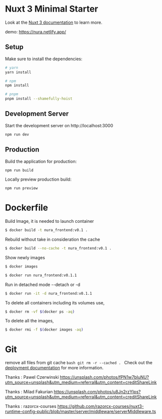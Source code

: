 # Nuxt 3 Minimal Starter

Look at the [Nuxt 3 documentation](https://nuxt.com/docs/getting-started/introduction) to learn more.

demo: https://nura.netlify.app/


## Setup

Make sure to install the dependencies:

```bash
# yarn
yarn install

# npm
npm install

# pnpm
pnpm install --shamefully-hoist
```

## Development Server

Start the development server on http://localhost:3000

```bash
npm run dev
```

## Production

Build the application for production:

```bash
npm run build
```

Locally preview production build:

```bash
npm run preview
```

# Dockerfile

Build Image, it is needed to launch container
```bash 
$ docker build -t nura_frontend:v0.1 . 
```
Rebuild without take in consideration the cache
```bash 
$ docker build --no-cache -t nura_frontend:v0.1 . 
```
Show newly images
```bash 
$ docker images
```
```bash 
$ docker run nura_frontend:v0.1.1
```

Run in detached mode --detach or -d
```bash 
$ docker run -it -d nura_frontend:v0.1.1
```

To delete all containers including its volumes use,
```bash 
$ docker rm -vf $(docker ps -aq)
```

To delete all the images,
```bash
$ docker rmi -f $(docker images -aq)
```

# Git

remove all files from git cache
```bash git rm -r --cached . ```
Check out the [deployment documentation](https://nuxt.com/docs/getting-started/deployment) for more information.

Thanks : Pawel Czerwinski
https://unsplash.com/photos/fPN1w7bIuNU?utm_source=unsplash&utm_medium=referral&utm_content=creditShareLink

Thanks :  Milad Fakurian
https://unsplash.com/photos/u8Jn2rzYIps?utm_source=unsplash&utm_medium=referral&utm_content=creditShareLink

Thanks : razorcx-courses
https://github.com/razorcx-courses/nuxt3-runtime-config-public/blob/master/server/middleware/serverMiddleware.ts
